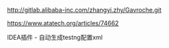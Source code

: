 http://gitlab.alibaba-inc.com/zhangyi.zhy/Gavroche.git

https://www.atatech.org/articles/74662

IDEA插件 - 自动生成testng配置xml
